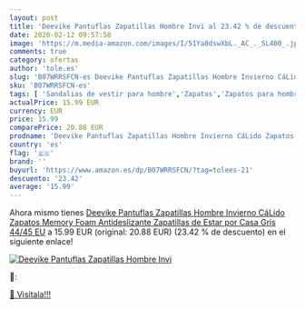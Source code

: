 ```yaml
---
layout: post
title: 'Deevike Pantuflas Zapatillas Hombre Invi al 23.42 % de descuento'
date: 2020-02-12 09:57:58
image: 'https://m.media-amazon.com/images/I/51Ya8dswXbL._AC_._SL400_.jpg'
comments: true
category: ofertas
author: 'tole.es'
slug: 'B07WRRSFCN-es Deevike Pantuflas Zapatillas Hombre Invierno CáLido...'
sku: 'B07WRRSFCN-es'
tags: [ 'Sandalias de vestir para hombre','Zapatos','Zapatos para hombre','Zapatos y complementos','zapatos', ]
actualPrice: 15.99 EUR
currency: EUR
price: 15.99
comparePrice: 20.88 EUR
prodname: 'Deevike Pantuflas Zapatillas Hombre Invierno CáLido Zapatos Memory Foam Antideslizante Zapatillas de Estar por Casa Gris 44/45 EU'
country: 'es'
flag: '🇪🇸'
brand: ''
buyurl: 'https://www.amazon.es/dp/B07WRRSFCN/?tag=tolees-21'
descuento: '23.42'
average: '15.99'
---
```


Ahora mismo tienes [Deevike Pantuflas Zapatillas Hombre Invierno CáLido Zapatos Memory Foam Antideslizante Zapatillas de Estar por Casa Gris 44/45 EU](https://www.amazon.es/dp/B07WRRSFCN/?tag=tolees-21) a 15.99 EUR (original: 20.88 EUR) (23.42 %  de descuento) en el siguiente enlace!

[![Deevike Pantuflas Zapatillas Hombre Invi](https://m.media-amazon.com/images/I/51Ya8dswXbL._AC_._SL400_.jpg)](https://www.amazon.es/dp/B07WRRSFCN/?tag=tolees-21)

🔎:


[🛒 Visítala!!!](https://www.amazon.es/dp/B07WRRSFCN/?tag=tolees-21)
